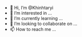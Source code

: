 - 👋 Hi, I’m @Khinhtaryi
- 👀 I’m interested in ...
- 🌱 I’m currently learning ...
- 💞️ I’m looking to collaborate on ...
- 📫 How to reach me ...

<!---
Khinhtaryi/Khinhtaryi is a ✨ special ✨ repository because its `README.md` (this file) appears on your GitHub profile.
You can click the Preview link to take a look at your changes.
--->
